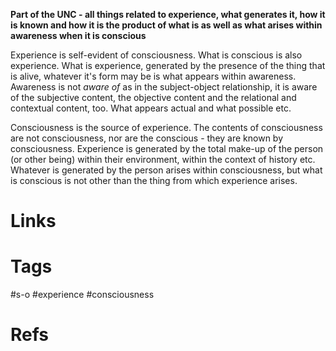 **Part of the UNC - all things related to experience, what generates it, how it is known and how it is the product of what is as well as what arises within awareness when it is conscious**

Experience is self-evident of consciousness. What is conscious is also experience. What is experience, generated by the presence of the thing that is alive, whatever it's form may be is what appears within awareness. Awareness is not *aware of* as in the subject-object relationship, it is aware of the subjective content, the objective content and the relational and contextual content, too. What appears actual and what possible etc.

Consciousness is the source of experience. The contents of consciousness are not consciousness, nor are the conscious - they are known by consciousness. Experience is generated by the total make-up of the person (or other being) within their environment, within the context of history etc. Whatever is generated by the person arises within consciousness, but what is conscious is not other than the thing from which experience arises.


# Links


# Tags
#s-o #experience #consciousness 

# Refs
